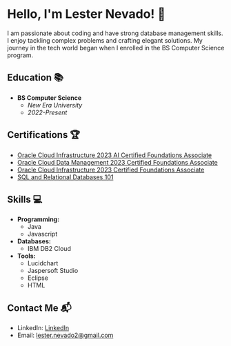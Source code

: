 # Hello, I'm Lester Nevado! 👋

I am passionate about coding and have strong database management skills. I enjoy tackling complex problems and crafting elegant solutions. My journey in the tech world began when I enrolled in the BS Computer Science program.

## Education 📚
- **BS Computer Science**
  - *New Era University*
  - *2022-Present*

## Certifications 🏆
- [Oracle Cloud Infrastructure 2023 AI Certified Foundations Associate](https://catalog-education.oracle.com/pls/certview/sharebadge?id=801E607318D16E7AC026324620614942E0BDFD8665C9BB57D2E9928701AFB8BE)
- [Oracle Cloud Data Management 2023 Certified Foundations Associate](https://catalog-education.oracle.com/pls/certview/sharebadge?id=3AD37C84E7A6697C26FC46AB80A1C1D9271D993D65E7D189295FC14D37D81DB3)
- [Oracle Cloud Infrastructure 2023 Certified Foundations Associate](https://catalog-education.oracle.com/pls/certview/sharebadge?id=FB6863AE2AA567C397B3CF2999A0B08B13F828F22B25A7A826889EEF6306D5BE)
- [SQL and Relational Databases 101](https://courses.cognitiveclass.ai/certificates/03f60c4df2de40d583d4c86e4c32aa6a)

## Skills 💻
- **Programming:**
  - Java
  - Javascript
- **Databases:**
  - IBM DB2 Cloud
- **Tools:**
  - Lucidchart
  - Jaspersoft Studio
  - Eclipse
  - HTML

## Contact Me 📬
- LinkedIn: [LinkedIn](LinkedIn-profile-link)
- Email: lester.nevado2@gmail.com
